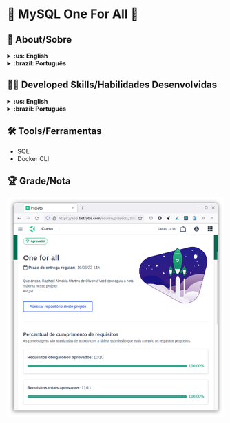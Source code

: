 # :minidisc: MySQL One For All :floppy_disk:

## :page_with_curl: About/Sobre

<details>
  <summary markdown="span"><strong>:us: English</strong></summary><br />

MySQL project developed by [Raphael Martins](https://www.linkedin.com/in/raphaelameidamartins/) at the end of Unit 21 ([Back-end Development Module](https://github.com/raphaelalmeidamartins/trybe_exercicios/tree/main/3_Desenvolvimento-Back-end)) of Trybe's Web Development course. I was approved with 100% of the mandatory and optional requirements met.

We had to use SQL to create a database and to manipulate and access its data.
<br />
</details>

<details>
  <summary markdown="span"><strong>:brazil: Português</strong></summary><br />

Projeto Docker desenvolvido por [Raphael Martins](https://www.linkedin.com/in/raphaelameidamartins/) ao final do Bloco 21 ([Módulo Desenvolvimento Back-end](https://github.com/raphaelalmeidamartins/trybe_exercicios/tree/main/3_Desenvolvimento-Back-end)) do curso de Desenvolvimento Web da Trybe. Fui aprovado com 100% dos requisitos obrigatórios e opcionais atingidos.

Tivemos que utilizar comandos SQL para criar um banco de dados e para manipular e acessar seus dados.
<br />
</details>

## :man_technologist: Developed Skills/Habilidades Desenvolvidas

<details>
  <summary markdown="span"><strong>:us: English</strong></summary><br />

* Use SQL to create a database and to manipulate and access its datad
<br />
</details>

<details>
  <summary markdown="span"><strong>:brazil: Português</strong></summary><br />

* Usar SQL parar criar um banco de dados e para manipular e acessar seus dados
<br />
</details>

## :hammer_and_wrench: Tools/Ferramentas

* SQL
* Docker CLI

## :trophy: Grade/Nota

![My grade of the project - Minha nota no projeto](./images/nota.png)
